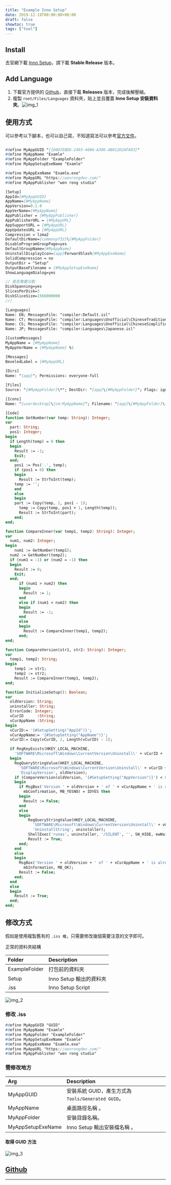 ```yaml
---
title: "Example Inno Setup"
date: 2019-12-19T00:00:00+08:00
draft: false
showtoc: true
tags: ["tool"]
---
```

## Install

去官網下載 [Inno Setup][1]，請下載 **Stable Release** 版本。

## Add Language

1. 下載官方提供的 [Github][2]，直接下載 **Releases** 版本，完成後解壓縮。
2. 複製 `root/Files/Languages` 資料夾，貼上並且覆蓋 **Inno Setup 安裝資料夾**。![img_1]

## 使用方式

可以參考以下腳本，也可以自己寫，不知道寫法可以參考[官方文件][3]。

``` Pascal

#define MyAppGUID "{{D0D7EBDD-2493-4086-A306-AB012D2AFA93}"
#define MyAppName "Examle"
#define MyAppFolder "ExampleFolder"
#define MyAppSetupExeName "Examle"

#define MyAppExeName "Examle.exe"
#define MyAppURL "https://wenrongdev.com/"
#define MyAppPublisher "wen rong studio"

[Setup]
AppId={#MyAppGUID}
AppName={#MyAppName}
AppVersion=0.1.0
AppVerName={#MyAppName}
AppPublisher = {#MyAppPublisher}
AppPublisherURL = {#MyAppURL}
AppSupportURL = {#MyAppURL}
AppUpdatesURL = {#MyAppURL}
Compression = lzma2
DefaultDirName={commonpf32}\{#MyAppFolder}
DisableProgramGroupPage=yes
DefaultGroupName={#MyAppName}
UninstallDisplayIcon={app}ForwardSlash{#MyAppExeName}
SolidCompression = no
OutputDir = "Setup"
OutputBaseFilename = {#MyAppSetupExeName}
ShowLanguageDialog=yes

// 是否需要分割
DiskSpanning=yes
SlicesPerDisk=3
DiskSliceSize=1566000000
///

[Languages]
Name: EN; MessagesFile: "compiler:Default.isl"
Name: CT; MessagesFile: "compiler:Languages\Unofficial\ChineseTraditional.isl"
Name: CS; MessagesFile: "compiler:Languages\Unofficial\ChineseSimplified.isl"
Name: JP; MessagesFile: "compiler:Languages\Japanese.isl"

[CustomMessages]
MyAppName = {#MyAppName}
MyAppVerName = {#MyAppName} %1

[Messages]
BeveledLabel = {#MyAppURL}
  
[Dirs]
Name: "{app}"; Permissions: everyone-full

[Files]
Source: "{#MyAppFolder}\*"; DestDir: "{app}\{#MyAppFolder}"; Flags: ignoreversion recursesubdirs

[Icons]
Name: "{userdesktop}\{cm:MyAppName}"; Filename: "{app}\{#MyAppFolder}\{#MyAppExeName}";

[Code]
function GetNumber(var temp: String): Integer;
var
  part: String;
  pos1: Integer;
begin
  if Length(temp) = 0 then
  begin
    Result := -1;
    Exit;
  end;
    pos1 := Pos('.', temp);
    if (pos1 = 0) then
    begin
      Result := StrToInt(temp);
    temp := '';
    end
    else
    begin
    part := Copy(temp, 1, pos1 - 1);
      temp := Copy(temp, pos1 + 1, Length(temp));
      Result := StrToInt(part);
    end;
end;

function CompareInner(var temp1, temp2: String): Integer;
var
  num1, num2: Integer;
begin
    num1 := GetNumber(temp1);
  num2 := GetNumber(temp2);
  if (num1 = -1) or (num2 = -1) then
  begin
    Result := 0;
    Exit;
  end;
      if (num1 > num2) then
      begin
        Result := 1;
      end
      else if (num1 < num2) then
      begin
        Result := -1;
      end
      else
      begin
        Result := CompareInner(temp1, temp2);
      end;
end;

function CompareVersion(str1, str2: String): Integer;
var
  temp1, temp2: String;
begin
    temp1 := str1;
    temp2 := str2;
    Result := CompareInner(temp1, temp2);
end;

function InitializeSetup(): Boolean;
var
  oldVersion: String;
  uninstaller: String;
  ErrorCode: Integer;
  vCurID      :String;
  vCurAppName :String;
begin
  vCurID:= '{#SetupSetting("AppId")}';
  vCurAppName:= '{#SetupSetting("AppName")}';
  vCurID:= Copy(vCurID, 2, Length(vCurID) - 1);

  if RegKeyExists(HKEY_LOCAL_MACHINE,
    'SOFTWARE\Microsoft\Windows\CurrentVersion\Uninstall\' + vCurID + '_is1') then
  begin
    RegQueryStringValue(HKEY_LOCAL_MACHINE,
      'SOFTWARE\Microsoft\Windows\CurrentVersion\Uninstall\' + vCurID + '_is1',
      'DisplayVersion', oldVersion);
    if (CompareVersion(oldVersion, '{#SetupSetting("AppVersion")}') < 0) then
    begin
      if MsgBox('Version ' + oldVersion + ' of ' + vCurAppName + ' is already installed. Continue to use this old version?',
        mbConfirmation, MB_YESNO) = IDYES then
      begin
        Result := False;
      end
      else
      begin
          RegQueryStringValue(HKEY_LOCAL_MACHINE,
            'SOFTWARE\Microsoft\Windows\CurrentVersion\Uninstall\' + vCurID + '_is1',
            'UninstallString', uninstaller);
          ShellExec('runas', uninstaller, '/SILENT', '', SW_HIDE, ewWaitUntilTerminated, ErrorCode);
          Result := True;
      end;
    end
    else
    begin
      MsgBox('Version ' + oldVersion + ' of ' + vCurAppName + ' is already installed. This installer will exit.',
        mbInformation, MB_OK);
      Result := False;
    end;
  end
  else
  begin
    Result := True;
  end;
end;

```

## 修改方式

假如是使用複製舊有的 `.iss 檔`，只需要修改幾個需要注意的文字即可。

正常的資料夾結構

| Folder      | Description             |
| :---------- | :---------------------- |
| ExampleFolder      | 打包前的資料夾          |
| Setup       | Inno Setup 輸出的資料夾 |
| .iss        | Inno Setup Script       |

![img_2]

### 修改 .iss

``` Pascal
#define MyAppGUID "GUID"
#define MyAppName "Examle"
#define MyAppFolder "ExampleFolder"
#define MyAppSetupExeName "Examle"
#define MyAppExeName "Examle.exe"
#define MyAppURL "https://wenrongdev.com/"
#define MyAppPublisher "wen rong studio"
```

### 需修改地方

| Arg               | Description                                        |
| :---------------- | :------------------------------------------------- |
| MyAppGUID         | 安裝系統 GUID，產生方式為 `Tools/Generated GUID`。 |
| MyAppName         | 桌面路徑名稱  。                                   |
| MyAppFolder       | 安裝目錄名稱。                                     |
| MyAppSetupExeName | Inno Setup 輸出安裝檔名稱 。                       |

#### 取得 GUID 方法

![img_3]

## [Github](https://github.com/Wenrong274/ExampleInnoSetup)

________________________________________________________________________________

[1]:http://www.jrsoftware.org/isinfo.php
[2]:https://github.com/jrsoftware/issrc
[3]:http://www.jrsoftware.org/ishelp/
[img_1]: https://imgur.com/3gD0X18.jpg
[img_2]: https://imgur.com/AXDhz5x.jpg
[img_3]: https://imgur.com/d05PwU1.jpg
